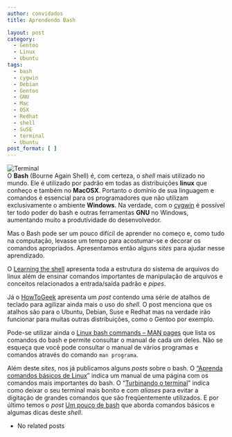 ```yaml
---
author: convidados
title: Aprendendo Bash

layout: post
category:
  - Gentoo
  - Linux
  - Ubuntu
tags:
  - bash
  - cygwin
  - Debian
  - Gentoo
  - GNU
  - Mac
  - OSX
  - Redhat
  - shell
  - SuSE
  - terminal
  - Ubuntu
post_format: [ ]
---
```

![Terminal][1]  
O **Bash** (Bourne Again Shell) é, com certeza, o *shell* mais utilizado no mundo. Ele é utilizado por padrão em todas as distribuições **linux** que conheço e também no **MacOSX**. Portanto o domínio de sua linguagem e comandos é essencial para os programadores que não utilizam exclusivamente o ambiente **Windows**. Na verdade, com o [cygwin][2] é possível ter todo poder do bash e outras ferramentas **GNU** no Windows, aumentando muito a produtividade do desenvolvedor.



Mas o Bash pode ser um pouco difícil de aprender no começo e, como tudo na computação, levasse um tempo para acostumar-se e decorar os comandos apropriados. Apresentamos então alguns *sites* para ajudar nesse aprendizado.

O [Learning the shell][3] apresenta toda a estrutura do sistema de arquivos do linux além de ensinar comandos importantes de manipulação de arquivos e conceitos relacionados a entrada/saída padrão e *pipes*.

Já o [HowToGeek][4] apresenta um *post* contendo uma série de atalhos de teclado para agilizar ainda mais o uso do *shell*. O post menciona que os atalhos são para o Ubuntu, Debian, Suse e Redhat mas na verdade irão funcionar para muitas outras distribuições, como o Gentoo por exemplo.

Pode-se utilizar ainda o [Linux bash commands – MAN pages][5] que lista os comandos do bash e permite consultar o manual de cada um deles. Não se esqueça que você pode consultar o manual de vários programas e comandos através do comando `man programa`.

Além deste *sites*, nos já publicamos alguns *posts* sobre o bash. O [“Aprenda comandos básicos de Linux][6]” indica um manual de uma página com os comandos mais importantes do bash. O “[Turbinando o terminal][7]” indica como deixar o seu terminal mais bonito e com *aliases* para evitar a digitação de grandes comandos que são freqüentemente utilizados. E por último temos o *post* [Um pouco de bash][8] que aborda comandos básicos e algumas dicas deste *shell*. 

*   No related posts












 [1]: http://vidageek.net/wp-content/uploads/2008/02/terminal.png
 [2]: http://cygwin.com/ "cygwin"
 [3]: http://linuxcommand.org/learning_the_shell.php "Learning the shell"
 [4]: http://www.howtogeek.com/howto/ubuntu/keyboard-shortcuts-for-bash-command-shell-for-ubuntu-debian-suse-redhat-linux-etc/ "HowToGeek"
 [5]: http://www.ss64.com/bash/ "Linux bash commands - MAN pages"
 [6]: http://vidageek.net/2008/02/27/aprenda-comandos-basicos-de-linux/ "Aprenda comandos básicos de Linux"
 [7]: http://vidageek.net/2007/07/28/turbinando-o-terminal/ "Turbinando o terminal"
 [8]: http://vidageek.net/2007/03/17/um-pouco-de-bash-parte-i/ "Um pouco de bash"





